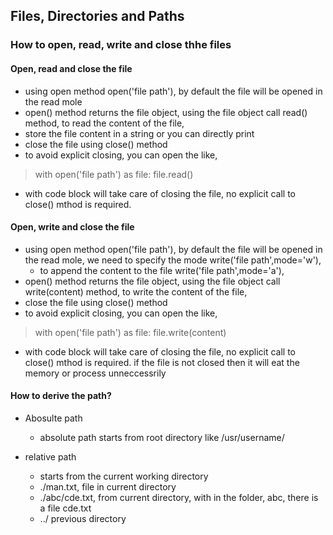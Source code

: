 ## Files, Directories and Paths

### How to open, read, write and close thhe files


#### Open, read and close the file
- using open method open('file path'), by default the file will be opened in the read mole
- open() method returns the file object, using the file object call read() method, to read the content of the file,
- store the file content in a string or you can directly print
- close the file using close() method
- to avoid explicit closing, you can open the like,
> with open('file path') as file:
>   file.read()

- with code block will take care of closing the file, no explicit call to close() mthod is required.

#### Open, write and close the file

- using open method open('file path'), by default the file will be opened in the read mole, we need to specify the mode write('file path',mode='w'),
    - to append the content to the file write('file path',mode='a'),
- open() method returns the file object, using the file object call write(content) method, to write the content of the file,
- close the file using close() method
- to avoid explicit closing, you can open the like,
> with open('file path') as file:
>   file.write(content)

- with code block will take care of closing the file, no explicit call to close() mthod is required. if  the file is not closed then it will eat the memory or process unneccessrily

#### How to derive the path?

- Abosulte path
    - absolute path starts from root directory like /usr/username/

- relative path
    - starts from the current working directory
    - ./man.txt, file in current directory
    - ./abc/cde.txt, from current directory, with in the folder, abc, there is a file cde.txt
    - ../ previous directory



